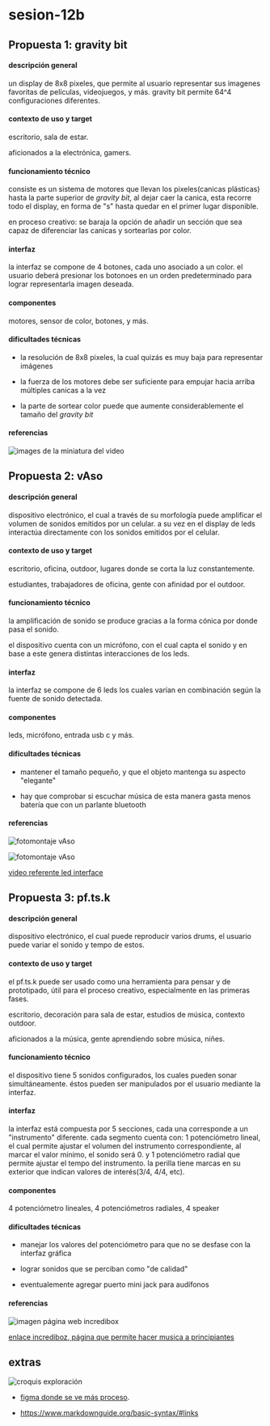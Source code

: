 # sesion-12b

## Propuesta 1: **gravity bit**

#### descripción general

un display de 8x8 pixeles, que permite al usuario representar sus imagenes favoritas de películas, videojuegos, y más. gravity bit permite 64^4 configuraciones diferentes.

#### contexto de uso y target

escritorio, sala de estar.

aficionados a la electrónica, gamers.

#### funcionamiento técnico

consiste es un sistema de motores que llevan los pixeles(canicas plásticas) hasta la parte superior de _gravity bit_, al dejar caer la canica, esta recorre todo el display, en forma de "s" hasta quedar en el primer lugar disponible.

en proceso creativo: se baraja la opción de añadir un sección que sea capaz de diferenciar las canicas y sortearlas por color. 

#### interfaz

la interfaz se compone de 4 botones, cada uno asociado a un color. el usuario deberá presionar los botonoes en un orden predeterminado para lograr representarla imagen deseada.

#### componentes

motores, sensor de color, botones, y más.

#### dificultades técnicas

- la resolución de 8x8 pixeles, la cual quizás es muy baja para representar imágenes

- la fuerza de los motores debe ser suficiente para empujar hacia arriba múltiples canicas a la vez 

- la parte de sortear color puede que aumente considerablemente el tamaño del _gravity bit_
  
#### referencias

![images de la miniatura del video](./archivos/pix-machine-img.png)

##

## Propuesta 2: **vAso**

#### descripción general

dispositivo electrónico, el cual a través de su morfología puede amplificar el volumen de sonidos emitidos por un celular. a su vez en el display de leds interactúa directamente con los sonidos emitidos por el celular.

#### contexto de uso y target

escritorio, oficina, outdoor, lugares donde se corta la luz constantemente.

estudiantes, trabajadores de oficina, gente con afinidad por el outdoor.

#### funcionamiento técnico

la amplificación de sonido se produce gracias a la forma cónica por donde pasa el sonido.

el dispositivo cuenta con un micrófono, con el cual capta el sonido y en base a este genera distintas interacciones de los leds.

#### interfaz

la interfaz se compone de 6 leds los cuales varían en combinación según la fuente de sonido detectada.

#### componentes

leds, micrófono, entrada usb c y más.

#### dificultades técnicas

- mantener el tamaño pequeño, y que el objeto mantenga su aspecto "elegante"

- hay que comprobar si escuchar música de esta manera gasta menos batería que con un parlante bluetooth
  
#### referencias

![fotomontaje vAso](./archivos/montaje1.png)

![fotomontaje vAso](./archivos/render1.png)

[video referente led interface](https://www.youtube.com/watch?v=MKOKng-PpdE&t=205s)

##

## Propuesta 3: **pf.ts.k**

#### descripción general

dispositivo electrónico, el cual puede reproducir varios drums, el usuario puede variar el sonido y tempo de estos.

#### contexto de uso y target

el pf.ts.k puede ser usado como una herramienta para pensar y de prototipado, útil para el proceso creativo, especialmente en las primeras fases.

escritorio, decoración para sala de estar, estudios de música, contexto outdoor.

aficionados a la música, gente aprendiendo sobre música, niñes.

#### funcionamiento técnico

el dispositivo tiene 5 sonidos configurados, los cuales pueden sonar simultáneamente. éstos pueden ser manipulados por el usuario mediante la interfaz. 

#### interfaz

la interfaz está compuesta por 5 secciones, cada una  corresponde a un "instrumento" diferente. cada segmento cuenta con: 1 potenciómetro lineal, el cual permite ajustar el volumen del instrumento correspondiente, al marcar el valor mínimo, el sonido será 0. y 1 potenciómetro radial que permite ajustar el tempo del instrumento. la perilla tiene marcas en su exterior que indican valores de interés(3/4, 4/4, etc).

#### componentes

4 potenciómetro lineales, 4 potenciómetros radiales, 4 speaker

#### dificultades técnicas

- manejar los valores del potenciómetro para que no se desfase con la interfaz gráfica

- lograr sonidos que se perciban como "de calidad"

- eventualemente agregar puerto mini jack para audífonos

#### referencias

![imagen página web incredibox](./archivos/incredibox.png)

[enlace incrediboz, página que permite hacer musica a principiantes]([https://www.youtube.com/watch?v=MKOKng-PpdE&t=205s](https://www.incredibox.com/es/demo/))


## extras

![croquis exploración](./archivos/12b-croquis.png)

- [figma donde se ve más proceso](https://www.figma.com/board/2tv4jx75qGZa6Gua2UCVer/taller.maq.electr?node-id=0-1&t=BGeXfCc5m7jDF3CI-1 "link a mi figma").

- https://www.markdownguide.org/basic-syntax/#links


